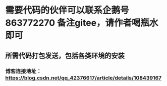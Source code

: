 # 需要代码的伙伴可以联系企鹅号863772270 备注gitee，请作者喝瓶水即可
## 所需代码打包发送，包括各类环境的安装
### 博客连接地址：https://blog.csdn.net/qq_42376617/article/details/108439167